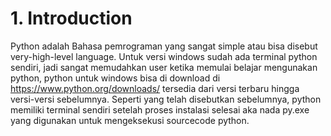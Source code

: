 # 1. Introduction
Python adalah Bahasa pemrograman yang sangat simple atau bisa disebut very-high-level language. Untuk versi windows sudah ada terminal python sendiri, jadi sangat memudahkan user ketika memulai belajar mengunakan python, python untuk windows bisa di download di https://www.python.org/downloads/ tersedia dari versi terbaru hingga versi-versi sebelumnya.
Seperti yang telah disebutkan sebelumnya, python memiliki terminal sendiri setelah proses instalasi selesai aka nada py.exe yang digunakan untuk mengeksekusi sourcecode python.
